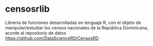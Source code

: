 # censosrlib
Librería de funciones desarrolladas en lenguaje R, con el objeto de manipular/estudiar los censos nacionales de la República Dominicana, acorde al repositorio  de datos https://github.com/DataScienceRD/CensosRD
